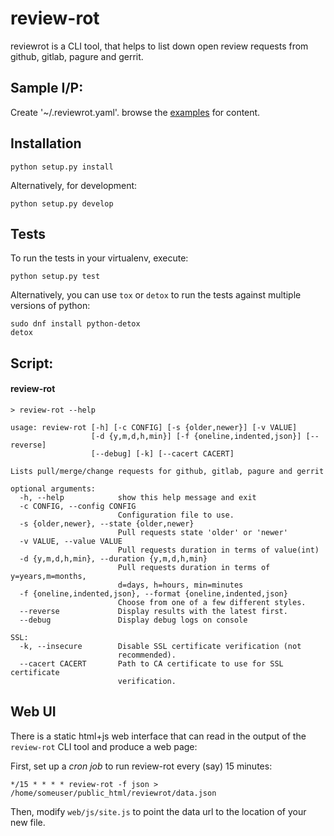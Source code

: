 # review-rot
reviewrot is a CLI tool, that helps to list down open review requests from github, gitlab, pagure and gerrit.

## Sample I/P:
Create '~/.reviewrot.yaml'. browse the [examples](https://github.com/nirzari/review-rot/tree/master/examples/) for content. 

## Installation
```shell
python setup.py install
```

Alternatively, for development:
```shell
python setup.py develop
```

## Tests
To run the tests in your virtualenv, execute:
```shell
python setup.py test
```

Alternatively, you can use `tox` or `detox` to run the tests against multiple versions of python:
```shell
sudo dnf install python-detox
detox
```

## Script:

#### review-rot
```shell
> review-rot --help

usage: review-rot [-h] [-c CONFIG] [-s {older,newer}] [-v VALUE]
                  [-d {y,m,d,h,min}] [-f {oneline,indented,json}] [--reverse]
                  [--debug] [-k] [--cacert CACERT]

Lists pull/merge/change requests for github, gitlab, pagure and gerrit

optional arguments:
  -h, --help            show this help message and exit
  -c CONFIG, --config CONFIG
                        Configuration file to use.
  -s {older,newer}, --state {older,newer}
                        Pull requests state 'older' or 'newer'
  -v VALUE, --value VALUE
                        Pull requests duration in terms of value(int)
  -d {y,m,d,h,min}, --duration {y,m,d,h,min}
                        Pull requests duration in terms of y=years,m=months,
                        d=days, h=hours, min=minutes
  -f {oneline,indented,json}, --format {oneline,indented,json}
                        Choose from one of a few different styles.
  --reverse             Display results with the latest first.
  --debug               Display debug logs on console

SSL:
  -k, --insecure        Disable SSL certificate verification (not
                        recommended).
  --cacert CACERT       Path to CA certificate to use for SSL certificate
                        verification.
```

## Web UI

There is a static html+js web interface that can read in the output of the
`review-rot` CLI tool and produce a web page:

First, set up a *cron job* to run review-rot every (say) 15 minutes:

```shell
*/15 * * * * review-rot -f json > /home/someuser/public_html/reviewrot/data.json
```

Then, modify `web/js/site.js` to point the data url to the location of your new file.